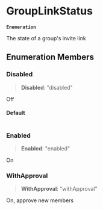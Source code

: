 # GroupLinkStatus

**`Enumeration`**

The state of a group's invite link

## Enumeration Members

### Disabled

> **Disabled**: "disabled"

Off

#### Default

```ts
```

### Enabled

> **Enabled**: "enabled"

On

### WithApproval

> **WithApproval**: "withApproval"

On, approve new members
